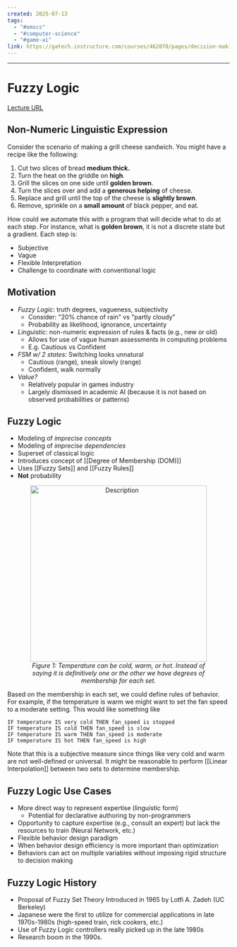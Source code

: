 ```yaml
---
created: 2025-07-13
tags:
  - "#omscs"
  - "#computer-science"
  - "#game-ai"
link: https://gatech.instructure.com/courses/462870/pages/decision-making-overview?module_item_id=5021486
---
```

---
# Fuzzy Logic
[Lecture URL](https://mediaspace.gatech.edu/media/2021+Game+AI+-+Decision+Making+-+Fuzzy+Logic/1_or7bm9vq)

## Non-Numeric Linguistic Expression
Consider the scenario of making a grill cheese sandwich. You might have a recipe like the following:

1. Cut two slices of bread **medium thick.**
2. Turn the heat on the griddle on **high**.
3. Grill the slices on one side until **golden brown**.
4. Turn the slices over and add a **generous helping** of cheese.
5. Replace and grill until the top of the cheese is **slightly brown**.
6. Remove, sprinkle on a **small amount** of black pepper, and eat.

How could we automate this with a program that will decide what to do at each step. For instance, what is **golden brown**, it is not a discrete state but a gradient. Each step is:

- Subjective
- Vague
- Flexible Interpretation
- Challenge to coordinate with conventional logic
## Motivation

- *Fuzzy Logic*: truth degrees, vagueness, subjectivity
	- Consider: "20% chance of rain" vs "partly cloudy"
	- Probability as likelihood, ignorance, uncertainty
- *Linguistic*: non-numeric expression of rules & facts (e.g., new or old)
	- Allows for use of vague human assessments in computing problems
	- E.g. Cautious vs Confident
- *FSM w/ 2 states*: Switching looks unnatural
	- Cautious (range), sneak slowly (range)
	- Confident, walk normally
- *Value?*
	- Relatively popular in games industry
	- Largely dismissed in academic AI (because it is not based on observed probabilities or patterns)

## Fuzzy Logic

- Modeling of *imprecise concepts*
- Modeling of *imprecise dependencies*
- Superset of classical logic
- Introduces concept of [[Degree of Membership (DOM)]]
- Uses [[Fuzzy Sets]] and [[Fuzzy Rules]]
- **Not** probability

<figure style="text-align: center;">
  <img src="Pasted image 20250713150649.png" alt="Description" width="400">
  <figcaption style="font-style: italic">Figure 1: Temperature can be cold, warm, or hot. Instead of saying it is definitively one or the other we have degrees of membership for each set.</figcaption>
</figure>
Based on the membership in each set, we could define rules of behavior. For example, if the temperature is warm we might want to set the fan speed to a moderate setting. This would like something like

```
IF temperature IS very cold THEN fan_speed is stopped
IF temperature IS cold THEN fan_speed is slow
IF temperature IS warm THEN fan_speed is moderate
IF temperature IS hot THEN fan_speed is high
```

Note that this is a subjective measure since things like very cold and warm are not well-defined or universal. It might be reasonable to perform [[Linear Interpolation]] between two sets to determine membership.

## Fuzzy Logic Use Cases

- More direct way to represent expertise (linguistic form)
	- Potential for declarative authoring by non-programmers
- Opportunity to capture expertise (e.g., consult an expert) but lack the resources to train (Neural Network, etc.)
- Flexible behavior design paradigm
- When behavior design efficiency is more important than optimization
- Behaviors can act on multiple variables without imposing rigid structure to decision making

## Fuzzy Logic History

- Proposal of Fuzzy Set Theory Introduced in 1965 by Lotfi A. Zadeh (UC Berkeley)
- Japanese were the first to utilize for commercial applications in late 1970s-1980s (high-speed train, rick cookers, etc.)
- Use of Fuzzy Logic controllers really picked up in the late 1980s
- Research boom in the 1990s.





